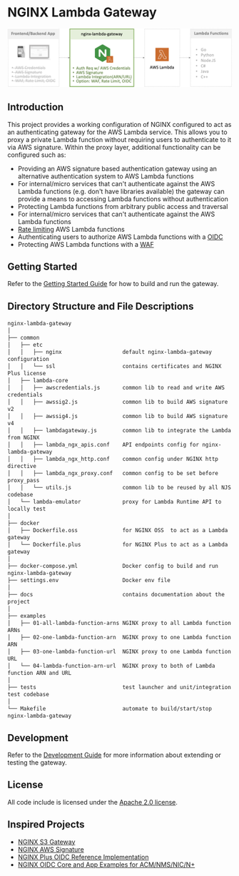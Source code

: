 # NGINX Lambda Gateway

![](./docs/img/nginx-lambda-gateway-intro.png)

## Introduction

This project provides a working configuration of NGINX configured to act as an authenticating gateway for the AWS Lambda service. This allows you to proxy a private Lambda function without requiring users to authenticate to it via AWS signature. Within the proxy layer, additional functionality can be configured such as:

- Providing an AWS signature based authentication gateway using an alternative authentication
   system to AWS Lambda functions
- For internal/micro services that can't authenticate against the AWS Lambda functions
   (e.g. don't have libraries available) the gateway can provide a means
   to accessing Lambda functions without authentication
- Protecting Lambda functions from arbitrary public access and traversal
- For internal/micro services that can't authenticate against the AWS Lambda functions
- [Rate limiting](http://nginx.org/en/docs/http/ngx_http_limit_req_module.html) AWS Lambda functions
- Authenticating users to authorize AWS Lambda functions with a [OIDC](https://github.com/nginx-openid-connect)
- Protecting AWS Lambda functions with a [WAF](https://docs.nginx.com/nginx-waf/)

## Getting Started

Refer to the [Getting Started Guide](docs/getting_started.md) for how to build and run the gateway.

## Directory Structure and File Descriptions

```
nginx-lambda-gateway
│
├── common
│   ├── etc
│   │   ├── nginx                   default nginx-lambda-gateway configuration
│   │   └── ssl                     contains certificates and NGINX Plus license
│   ├── lambda-core
│   │   ├── awscredentials.js       common lib to read and write AWS credentials
│   │   ├── awssig2.js              common lib to build AWS signature v2
│   │   ├── awssig4.js              common lib to build AWS signature v4
│   │   ├── lambdagateway.js        common lib to integrate the Lambda from NGINX
│   │   ├── lambda_ngx_apis.conf    API endpoints config for nginx-lambda-gateway
│   │   ├── lambda_ngx_http.conf    common config under NGINX http directive
│   │   ├── lambda_ngx_proxy.conf   common config to be set before proxy_pass
│   │   └── utils.js                common lib to be reused by all NJS codebase
│   └── lambda-emulator             proxy for Lambda Runtime API to locally test
│
├── docker
│   ├── Dockerfile.oss              for NGINX OSS  to act as a Lambda gateway
│   └── Dockerfile.plus             for NGINX Plus to act as a Lambda gateway
│
├── docker-compose.yml              Docker config to build and run nginx-lambda-gateway
├── settings.env                    Docker env file
│
├── docs                            contains documentation about the project
│
├── examples
│   ├── 01-all-lambda-function-arns NGINX proxy to all Lambda function ARNs
│   ├── 02-one-lambda-function-arn  NGINX proxy to one Lambda function ARN
│   ├── 03-one-lambda-function-url  NGINX proxy to one Lambda function URL
│   └── 04-lambda-function-arn-url  NGINX proxy to both of Lambda function ARN and URL
│
├── tests                           test launcher and unit/integration test codebase
│
└── Makefile                        automate to build/start/stop nginx-lambda-gateway
```

## Development

Refer to the [Development Guide](docs/development.md) for more information about extending or testing the gateway.

## License

All code include is licensed under the [Apache 2.0 license](LICENSE.txt).

## Inspired Projects
- [NGINX S3 Gateway](https://github.com/nginxinc/nginx-s3-gateway)
- [NGINX AWS Signature](https://github.com/nginxinc/nginx-aws-signature)
- [NGINX Plus OIDC Reference Implementation](https://github.com/nginxinc/nginx-openid-connect)
- [NGINX OIDC Core and App Examples for ACM/NMS/NIC/N+](https://github.com/nginx-openid-connect)
